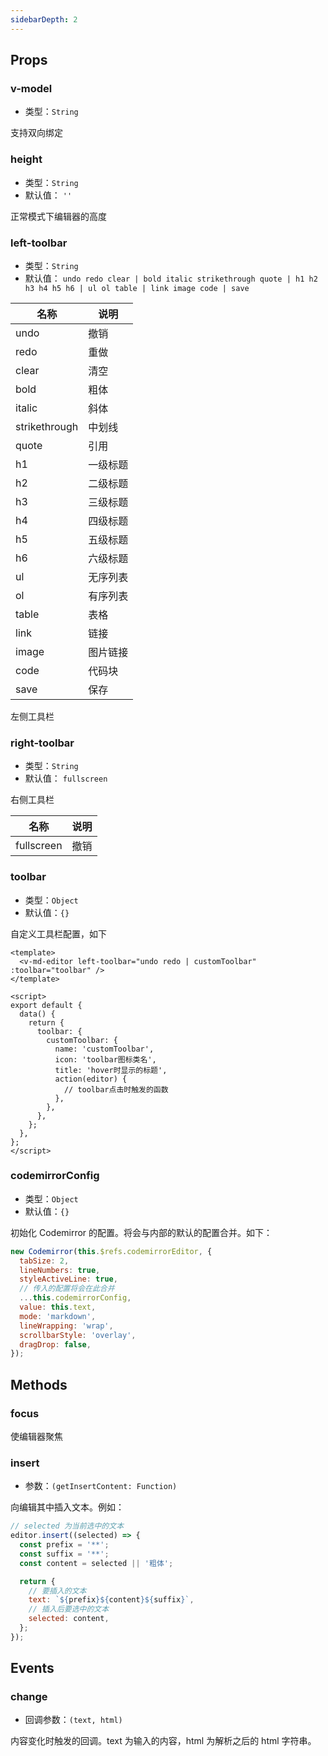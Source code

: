 ```yaml
---
sidebarDepth: 2
---
```


## Props

### v-model

- 类型：`String`

支持双向绑定

### height

- 类型：`String`
- 默认值： `''`

正常模式下编辑器的高度

### left-toolbar

- 类型：`String`
- 默认值： `undo redo clear | bold italic strikethrough quote | h1 h2 h3 h4 h5 h6 | ul ol table | link image code | save`

| 名称          | 说明     |
| ------------- | -------- |
| undo          | 撤销     |
| redo          | 重做     |
| clear         | 清空     |
| bold          | 粗体     |
| italic        | 斜体     |
| strikethrough | 中划线   |
| quote         | 引用     |
| h1            | 一级标题 |
| h2            | 二级标题 |
| h3            | 三级标题 |
| h4            | 四级标题 |
| h5            | 五级标题 |
| h6            | 六级标题 |
| ul            | 无序列表 |
| ol            | 有序列表 |
| table         | 表格     |
| link          | 链接     |
| image         | 图片链接 |
| code          | 代码块   |
| save          | 保存     |

左侧工具栏

### right-toolbar

- 类型：`String`
- 默认值： `fullscreen`

右侧工具栏

| 名称       | 说明 |
| ---------- | ---- |
| fullscreen | 撤销 |

### toolbar

- 类型：`Object`
- 默认值：`{}`

自定义工具栏配置，如下

```vue
<template>
  <v-md-editor left-toolbar="undo redo | customToolbar" :toolbar="toolbar" />
</template>

<script>
export default {
  data() {
    return {
      toolbar: {
        customToolbar: {
          name: 'customToolbar',
          icon: 'toolbar图标类名',
          title: 'hover时显示的标题',
          action(editor) {
            // toolbar点击时触发的函数
          },
        },
      },
    };
  },
};
</script>
```

### codemirrorConfig

- 类型：`Object`
- 默认值：`{}`

初始化 Codemirror 的配置。将会与内部的默认的配置合并。如下：

```js
new Codemirror(this.$refs.codemirrorEditor, {
  tabSize: 2,
  lineNumbers: true,
  styleActiveLine: true,
  // 传入的配置将会在此合并
  ...this.codemirrorConfig,
  value: this.text,
  mode: 'markdown',
  lineWrapping: 'wrap',
  scrollbarStyle: 'overlay',
  dragDrop: false,
});
```

## Methods

### focus

使编辑器聚焦

### insert

- 参数：`(getInsertContent: Function)`

向编辑其中插入文本。例如：

```js
// selected 为当前选中的文本
editor.insert((selected) => {
  const prefix = '**';
  const suffix = '**';
  const content = selected || '粗体';

  return {
    // 要插入的文本
    text: `${prefix}${content}${suffix}`,
    // 插入后要选中的文本
    selected: content,
  };
});
```

## Events

### change

- 回调参数：`(text, html)`

内容变化时触发的回调。text 为输入的内容，html 为解析之后的 html 字符串。

